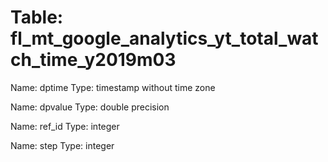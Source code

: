 Table: fl_mt_google_analytics_yt_total_watch_time_y2019m03
==========================================================

Name: dptime
Type: timestamp without time zone

Name: dpvalue
Type: double precision

Name: ref_id
Type: integer

Name: step
Type: integer

